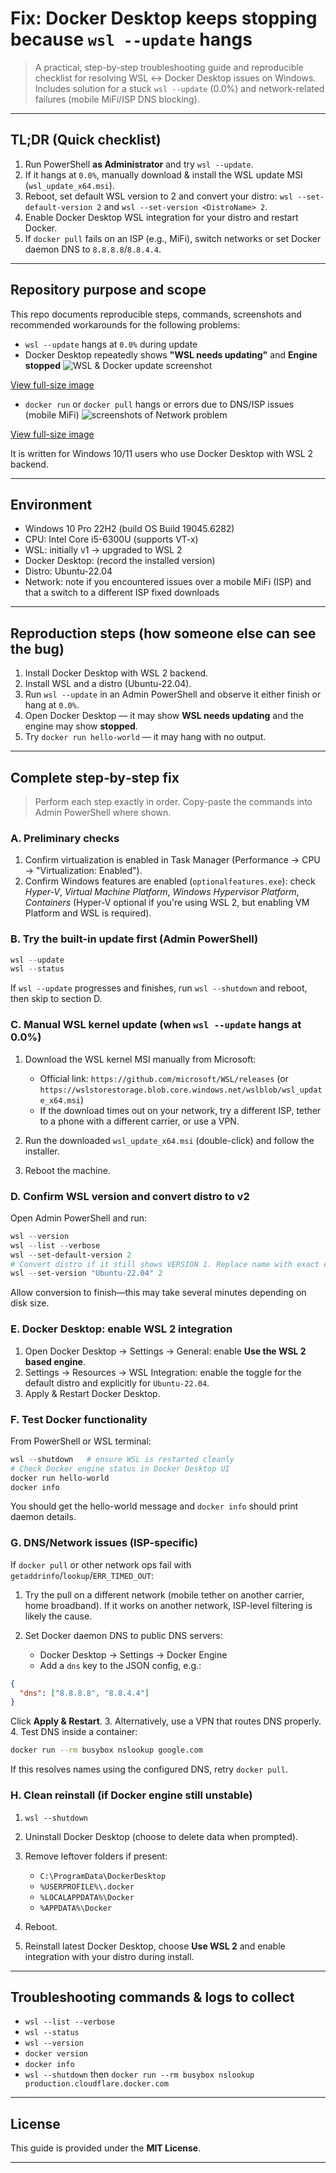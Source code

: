 # Fix: Docker Desktop keeps stopping because `wsl --update` hangs

> A practical, step-by-step troubleshooting guide and reproducible checklist for resolving WSL ↔ Docker Desktop issues on Windows. Includes solution for a stuck `wsl --update` (0.0%) and network-related failures (mobile MiFi/ISP DNS blocking).

---

## TL;DR (Quick checklist)

1. Run PowerShell **as Administrator** and try `wsl --update`.
2. If it hangs at `0.0%`, manually download & install the WSL update MSI (`wsl_update_x64.msi`).
3. Reboot, set default WSL version to 2 and convert your distro: `wsl --set-default-version 2` and `wsl --set-version <DistroName> 2`.
4. Enable Docker Desktop WSL integration for your distro and restart Docker.
5. If `docker pull` fails on an ISP (e.g., MiFi), switch networks or set Docker daemon DNS to `8.8.8.8`/`8.8.4.4`.

---

## Repository purpose and scope

This repo documents reproducible steps, commands, screenshots and recommended workarounds for the following problems:

* `wsl --update` hangs at `0.0%` during update
* Docker Desktop repeatedly shows **"WSL needs updating"** and **Engine stopped**
  ![WSL & Docker update screenshot](screenshots/Wsl-docker-update.jpeg)

[View full-size image](screenshots/Wsl-docker-update.jpeg)

* `docker run` or `docker pull` hangs or errors due to DNS/ISP issues (mobile MiFi)
![screenshots of Network problem](screenshots/Network-problem.jpeg)

[View full-size image](screenshots/Network-problem.jpeg)

It is written for Windows 10/11 users who use Docker Desktop with WSL 2 backend.

---

## Environment

* Windows 10 Pro 22H2 (build OS Build 19045.6282)
* CPU: Intel Core i5-6300U (supports VT-x)
* WSL: initially v1 → upgraded to WSL 2
* Docker Desktop: (record the installed version)
* Distro: Ubuntu-22.04 
* Network: note if you encountered issues over a mobile MiFi (ISP) and that a switch to a different ISP fixed downloads

---

## Reproduction steps (how someone else can see the bug)

1. Install Docker Desktop with WSL 2 backend.
2. Install WSL and a distro (Ubuntu-22.04).
3. Run `wsl --update` in an Admin PowerShell and observe it either finish or hang at `0.0%`.
4. Open Docker Desktop — it may show **WSL needs updating** and the engine may show **stopped**.
5. Try `docker run hello-world` — it may hang with no output.

---

## Complete step‑by‑step fix 

> Perform each step exactly in order. Copy-paste the commands into Admin PowerShell where shown.

### A. Preliminary checks

1. Confirm virtualization is enabled in Task Manager (Performance → CPU → "Virtualization: Enabled").
2. Confirm Windows features are enabled (`optionalfeatures.exe`): check *Hyper-V*, *Virtual Machine Platform*, *Windows Hypervisor Platform*, *Containers* (Hyper-V optional if you're using WSL 2, but enabling VM Platform and WSL is required).

### B. Try the built-in update first (Admin PowerShell)

```powershell
wsl --update
wsl --status
```

If `wsl --update` progresses and finishes, run `wsl --shutdown` and reboot, then skip to section D.

### C. Manual WSL kernel update (when `wsl --update` hangs at 0.0%)

1. Download the WSL kernel MSI manually from Microsoft:

   * Official link: `https://github.com/microsoft/WSL/releases` (or `https://wslstorestorage.blob.core.windows.net/wslblob/wsl_update_x64.msi`)
   * If the download times out on your network, try a different ISP, tether to a phone with a different carrier, or use a VPN.
2. Run the downloaded `wsl_update_x64.msi` (double-click) and follow the installer.
3. Reboot the machine.

### D. Confirm WSL version and convert distro to v2

Open Admin PowerShell and run:

```powershell
wsl --version
wsl --list --verbose
wsl --set-default-version 2
# Convert distro if it still shows VERSION 1. Replace name with exact entry from wsl --list --verbose
wsl --set-version "Ubuntu-22.04" 2
```

Allow conversion to finish—this may take several minutes depending on disk size.

### E. Docker Desktop: enable WSL 2 integration

1. Open Docker Desktop → Settings → General: enable **Use the WSL 2 based engine**.
2. Settings → Resources → WSL Integration: enable the toggle for the default distro and explicitly for `Ubuntu-22.04`.
3. Apply & Restart Docker Desktop.

### F. Test Docker functionality

From PowerShell or WSL terminal:

```powershell
wsl --shutdown   # ensure WSL is restarted cleanly
# Check Docker engine status in Docker Desktop UI
docker run hello-world
docker info
```

You should get the hello-world message and `docker info` should print daemon details.

### G. DNS/Network issues (ISP-specific)

If `docker pull` or other network ops fail with `getaddrinfo`/`lookup`/`ERR_TIMED_OUT`:

1. Try the pull on a different network (mobile tether on another carrier, home broadband). If it works on another network, ISP-level filtering is likely the cause.
2. Set Docker daemon DNS to public DNS servers:

   * Docker Desktop → Settings → Docker Engine
   * Add a `dns` key to the JSON config, e.g.:

```json
{
  "dns": ["8.8.8.8", "8.8.4.4"]
}
```

Click **Apply & Restart**.
3\. Alternatively, use a VPN that routes DNS properly.
4\. Test DNS inside a container:

```bash
docker run --rm busybox nslookup google.com
```

If this resolves names using the configured DNS, retry `docker pull`.

### H. Clean reinstall (if Docker engine still unstable)

1. `wsl --shutdown`
2. Uninstall Docker Desktop (choose to delete data when prompted).
3. Remove leftover folders if present:

   * `C:\ProgramData\DockerDesktop`
   * `%USERPROFILE%\.docker`
   * `%LOCALAPPDATA%\Docker`
   * `%APPDATA%\Docker`
4. Reboot.
5. Reinstall latest Docker Desktop, choose **Use WSL 2** and enable integration with your distro during install.

---

## Troubleshooting commands & logs to collect

* `wsl --list --verbose`
* `wsl --status`
* `wsl --version`
* `docker version`
* `docker info`
* `wsl --shutdown` then `docker run --rm busybox nslookup production.cloudflare.docker.com`
---

## License

This guide is provided under the **MIT License**. 

---
